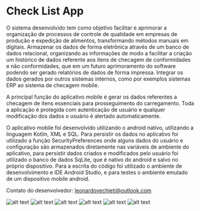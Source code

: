 # Check List App

O sistema desenvolvido tem como objetivo facilitar e aprimorar a organização de processos de controle de qualidade em empresas de produção e expedição de alimentos, transformando métodos manuais em digitais.
Armazenar os dados de forma eletrônica através de um banco de dados relacional, organizando as informações de modo a facilitar a criação um histórico de dados referente aos itens de checagem de conformidades e não conformidades, que em um futuro aprimoramento do software podendo ser gerado relatórios de dados de forma impressa.
Integrar os dados gerados por outros sistemas internos, como por exemplos sistemas ERP ao sistema de checagem mobile.  

A principal função do aplicativo mobile é gerar os dados referentes a checagem de itens essenciais para prosseguimento do carregamento. Toda a aplicação é protegida com autenticação de usuário e qualquer modificação dos dados o usuário é alertado automaticamente. 

O aplicativo mobile foi desenvolvido utilizando o android nativo, utilizando a linguagem Kotlin, XML e SQL. Para persistir os dados no aplicativo foi utilizado a função SecurityPreferences onde alguns dados do usuário e configuração são armazenados diretamente nas variáveis de ambiente do aplicativo, para persistir dados criados e modificados pelo usuário foi utilizado o banco de dados SqLite, que é nativo do android e salvo no próprio dispositivo. Para a escrita do código foi utilizado o ambiente de desenvolvimento e IDE Android Studio, e para testes o ambiente emulado de um dispositivo mobile android. 

Contato do desenvolvedor: leonardovechieti@outlook.com

![alt text](https://github.com/LeonardoVechieti/CheckListApp/blob/master/CheckListAppListLogin.png?raw=true)
![alt text](https://github.com/LeonardoVechieti/CheckListApp/blob/master/CheckListAppHome.png?raw=true)
![alt text](https://github.com/LeonardoVechieti/CheckListApp/blob/master/CheckListAppCreate.png?raw=true)
![alt text](https://github.com/LeonardoVechieti/CheckListApp/blob/master/CheckListAppListAll.png?raw=true)
![alt text](https://github.com/LeonardoVechieti/CheckListApp/blob/master/CheckListAppListCheck.png?raw=true)
![alt text](https://github.com/LeonardoVechieti/CheckListApp/blob/master/CheckListAppSearch.png?raw=true)
